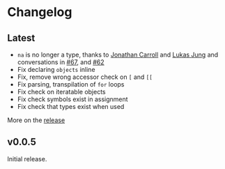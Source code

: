 # Changelog

## Latest

- `na` is no longer a type, thanks to [Jonathan Carroll](https://github.com/jonocarroll) and
[Lukas Jung](https://github.com/lhdjung)
and conversations in [#67](https://github.com/vapourlang/vapour/issues/67),
and [#62](https://github.com/vapourlang/vapour/issues/62)
- Fix declaring `objects` inline
- Fix, remove wrong accessor check on `[` and `[[`
- Fix parsing, transpilation of `for` loops
- Fix check on iteratable objects
- Fix check symbols exist in assignment
- Fix check that types exist when used

More on the [release](https://github.com/vapourlang/vapour/releases/tag/v0.0.5)

## v0.0.5

Initial release.
